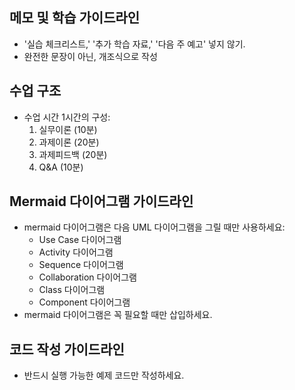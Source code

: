## 메모 및 학습 가이드라인
- '실습 체크리스트,' '추가 학습 자료,' '다음 주 예고' 넣지 않기.
- 완전한 문장이 아닌, 개조식으로 작성

## 수업 구조
- 수업 시간 1시간의 구성:
  1. 실무이론 (10분)
  2. 과제이론 (20분)
  3. 과제피드백 (20분)
  4. Q&A (10분)

## Mermaid 다이어그램 가이드라인
- mermaid 다이어그램은 다음 UML 다이어그램을 그릴 때만 사용하세요:
  - Use Case 다이어그램
  - Activity 다이어그램
  - Sequence 다이어그램
  - Collaboration 다이어그램
  - Class 다이어그램
  - Component 다이어그램
- mermaid 다이어그램은 꼭 필요할 때만 삽입하세요.

## 코드 작성 가이드라인
- 반드시 실행 가능한 예제 코드만 작성하세요.
